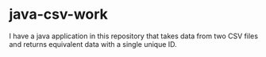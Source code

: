 # java-csv-work
I have a java application in this repository that takes data from two CSV files and returns equivalent data with a single unique ID.
